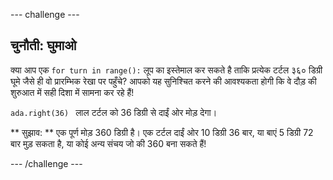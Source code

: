 \--- challenge \---

## चुनौती: घुमाओ 

क्या आप एक `for turn in range():` लूप का इस्तेमाल कर सकते है ताकि प्रत्येक टर्टल ३६० डिग्री घूमे जैसे ही वो प्रारम्भिक रेखा पर पहुँचे? आपको यह सुनिश्चित करने की आवश्यकता होगी कि वे दौड़ की शुरुआत में सही दिशा में सामना कर रहे हैं!

`ada.right(36) ` लाल टर्टल को 36 डिग्री से दाईं ओर मोड़ देगा।

** सुझाव: ** एक पूर्ण मोड़ 360 डिग्री है। एक टर्टल दाईं ओर 10 डिग्री 36 बार, या बाएं 5 डिग्री 72 बार मुड़ सकता है, या कोई अन्य संचय जो की 360 बना सकते हैं!

\--- /challenge \---